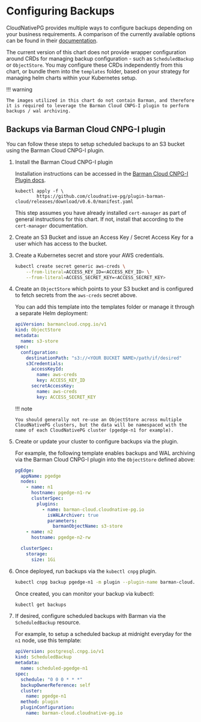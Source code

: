 # Configuring Backups

CloudNativePG provides multiple ways to configure backups depending on your business requirements. A comparison of the currently available options can be found in their [documentation](https://cloudnative-pg.io/documentation/1.27/backup/#comparing-available-backup-options-object-stores-vs-volume-snapshots).

The current version of this chart does not provide wrapper configuration around CRDs for managing backup configuration - such as `ScheduledBackup` or `ObjectStore`. You may configure these CRDs independently from this chart, or bundle them into the `templates` folder, based on your strategy for managing helm charts within your Kubernetes setup.

!!! warning

    The images utilized in this chart do not contain Barman, and therefore it is required to leverage the Barman Cloud CNPG-I plugin to perform backups / wal archiving.

## Backups via Barman Cloud CNPG-I plugin

You can follow these steps to setup scheduled backups to an S3 bucket using the Barman Cloud CNPG-I plugin.

1.  Install the Barman Cloud CNPG-I plugin

    Installation instructions can be accessed in the [Barman Cloud CNPG-I Plugin docs](https://cloudnative-pg.io/plugin-barman-cloud/docs/installation/).

    ```shell
    kubectl apply -f \
            https://github.com/cloudnative-pg/plugin-barman-cloud/releases/download/v0.6.0/manifest.yaml
    ```

    This step assumes you have already installed `cert-manager` as part of general instructions for this chart. If not, install that according to the `cert-manager` documentation.

2.  Create an S3 Bucket and issue an Access Key / Secret Access Key for a user which has access to the bucket.

3.  Create a Kubernetes secret and store your AWS credentials.

    ```sh
    kubectl create secret generic aws-creds \
        --from-literal=ACCESS_KEY_ID=<ACCESS_KEY_ID> \
        --from-literal=ACCESS_SECRET_KEY=<ACCESS_SECRET_KEY>
    ```

4.  Create an `ObjectStore` which points to your S3 bucket and is configured to fetch secrets from the `aws-creds` secret above.

    You can add this template into the templates folder or manage it through a separate Helm deployment:

    ```yaml
    apiVersion: barmancloud.cnpg.io/v1
    kind: ObjectStore
    metadata:
      name: s3-store
    spec:
      configuration:
        destinationPath: "s3://<YOUR BUCKET NAME>/path/if/desired"
        s3Credentials:
          accessKeyId:
            name: aws-creds
            key: ACCESS_KEY_ID
          secretAccessKey:
            name: aws-creds
            key: ACCESS_SECRET_KEY
    ```

    !!! note

        You should generally not re-use an ObjectStore across multiple CloudNativePG clusters, but the data will be namespaced with the name of each CloudNativePG cluster (pgedge-n1 for example).

5.  Create or update your cluster to configure backups via the plugin.

    For example, the following template enables backups and WAL archiving via the Barman Cloud CNPG-I plugin into the `ObjectStore` defined above:

    ```yaml
    pgEdge:
      appName: pgedge
      nodes:
        - name: n1
          hostname: pgedge-n1-rw
          clusterSpec:
            plugins:
              - name: barman-cloud.cloudnative-pg.io
                isWALArchiver: true
                parameters:
                  barmanObjectName: s3-store
        - name: n2
          hostname: pgedge-n2-rw

      clusterSpec:
        storage:
          size: 1Gi
    ```

6.  Once deployed, run backups via the `kubectl cnpg` plugin.

    ```sh
    kubectl cnpg backup pgedge-n1 -m plugin --plugin-name barman-cloud.cloudnative-pg.io
    ```

    Once created, you can monitor your backup via kubectl:

    ```sh
    kubectl get backups
    ```

7.  If desired, configure scheduled backups with Barman via the `ScheduledBackup` resource.

    For example, to setup a scheduled backup at midnight everyday for the `n1` node, use this template:

    ```yaml
    apiVersion: postgresql.cnpg.io/v1
    kind: ScheduledBackup
    metadata:
      name: scheduled-pgedge-n1
    spec:
      schedule: "0 0 0 * * *"
      backupOwnerReference: self
      cluster:
        name: pgedge-n1
      method: plugin
      pluginConfiguration:
        name: barman-cloud.cloudnative-pg.io
    ```
